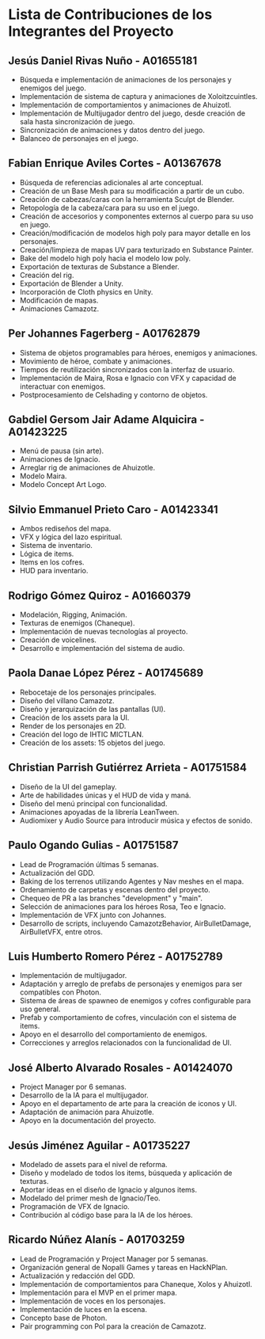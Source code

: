 # Lista de Contribuciones de los Integrantes del Proyecto

## Jesús Daniel Rivas Nuño - A01655181
- Búsqueda e implementación de animaciones de los personajes y enemigos del juego.
- Implementación de sistema de captura y animaciones de Xoloitzcuintles.
- Implementación de comportamientos y animaciones de Ahuizotl.
- Implementación de Multijugador dentro del juego, desde creación de sala hasta sincronización de juego.
- Sincronización de animaciones y datos dentro del juego.
- Balanceo de personajes en el juego.

## Fabian Enrique Aviles Cortes - A01367678
- Búsqueda de referencias adicionales al arte conceptual.
- Creación de un Base Mesh para su modificación a partir de un cubo.
- Creación de cabezas/caras con la herramienta Sculpt de Blender.
- Retopología de la cabeza/cara para su uso en el juego.
- Creación de accesorios y componentes externos al cuerpo para su uso en juego.
- Creación/modificación de modelos high poly para mayor detalle en los personajes.
- Creación/limpieza de mapas UV para texturizado en Substance Painter.
- Bake del modelo high poly hacia el modelo low poly.
- Exportación de texturas de Substance a Blender.
- Creación del rig.
- Exportación de Blender a Unity.
- Incorporación de Cloth physics en Unity.
- Modificación de mapas.
- Animaciones Camazotz.

## Per Johannes Fagerberg - A01762879
- Sistema de objetos programables para héroes, enemigos y animaciones.
- Movimiento de héroe, combate y animaciones.
- Tiempos de reutilización sincronizados con la interfaz de usuario.
- Implementación de Maira, Rosa e Ignacio con VFX y capacidad de interactuar con enemigos.
- Postprocesamiento de Celshading y contorno de objetos.

## Gabdiel Gersom Jair Adame Alquicira - A01423225
- Menú de pausa (sin arte).
- Animaciones de Ignacio.
- Arreglar rig de animaciones de Ahuizotle.
- Modelo Maira.
- Modelo Concept Art Logo.

## Silvio Emmanuel Prieto Caro - A01423341
- Ambos rediseños del mapa.
- VFX y lógica del lazo espiritual.
- Sistema de inventario.
- Lógica de items.
- Items en los cofres.
- HUD para inventario.

## Rodrigo Gómez Quiroz - A01660379
- Modelación, Rigging, Animación.
- Texturas de enemigos (Chaneque).
- Implementación de nuevas tecnologías al proyecto.
- Creación de voicelines.
- Desarrollo e implementación del sistema de audio.

## Paola Danae López Pérez - A01745689
- Rebocetaje de los personajes principales.
- Diseño del villano Camazotz.
- Diseño y jerarquización de las pantallas (UI).
- Creación de los assets para la UI.
- Render de los personajes en 2D.
- Creación del logo de IHTIC MICTLAN.
- Creación de los assets: 15 objetos del juego.

## Christian Parrish Gutiérrez Arrieta - A01751584
- Diseño de la UI del gameplay.
- Arte de habilidades únicas y el HUD de vida y maná.
- Diseño del menú principal con funcionalidad.
- Animaciones apoyadas de la librería LeanTween.
- Audiomixer y Audio Source para introducir música y efectos de sonido.

## Paulo Ogando Gulias - A01751587
- Lead de Programación últimas 5 semanas.
- Actualización del GDD.
- Baking de los terrenos utilizando Agentes y Nav meshes en el mapa.
- Ordenamiento de carpetas y escenas dentro del proyecto.
- Chequeo de PR a las branches "development" y "main".
- Selección de animaciones para los héroes Rosa, Teo e Ignacio.
- Implementación de VFX junto con Johannes.
- Desarrollo de scripts, incluyendo CamazotzBehavior, AirBulletDamage, AirBulletVFX, entre otros.

## Luis Humberto Romero Pérez - A01752789
- Implementación de multijugador.
- Adaptación y arreglo de prefabs de personajes y enemigos para ser compatibles con Photon.
- Sistema de áreas de spawneo de enemigos y cofres configurable para uso general.
- Prefab y comportamiento de cofres, vinculación con el sistema de items.
- Apoyo en el desarrollo del comportamiento de enemigos.
- Correcciones y arreglos relacionados con la funcionalidad de UI.

## José Alberto Alvarado Rosales - A01424070
- Project Manager por 6 semanas.
- Desarrollo de la IA para el multijugador.
- Apoyo en el departamento de arte para la creación de iconos y UI.
- Adaptación de animación para Ahuizotle.
- Apoyo en la documentación del proyecto.

## Jesús Jiménez Aguilar - A01735227
- Modelado de assets para el nivel de reforma.
- Diseño y modelado de todos los items, búsqueda y aplicación de texturas.
- Aportar ideas en el diseño de Ignacio y algunos items.
- Modelado del primer mesh de Ignacio/Teo.
- Programación de VFX de Ignacio.
- Contribución al código base para la IA de los héroes.

## Ricardo Núñez Alanís - A01703259
- Lead de Programación y Project Manager por 5 semanas.
- Organización general de Nopalli Games y tareas en HackNPlan.
- Actualización y redacción del GDD.
- Implementación de comportamientos para Chaneque, Xolos y Ahuizotl.
- Implementación para el MVP en el primer mapa.
- Implementación de voces en los personajes.
- Implementación de luces en la escena.
- Concepto base de Photon.
- Pair programming con Pol para la creación de Camazotz.
